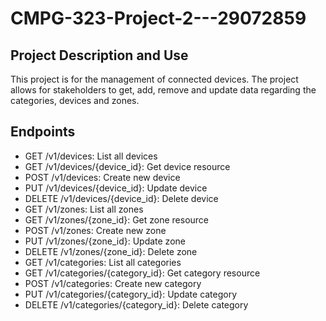 # CMPG-323-Project-2---29072859

## Project Description and Use
This project is for the management of connected devices. 
The project allows for stakeholders to get, add, remove and update data regarding the categories, devices and zones.
## Endpoints
* GET /v1/devices: List all devices
* GET /v1/devices/{device_id}: Get device resource
* POST /v1/devices: Create new device
* PUT /v1/devices/{device_id}: Update device
* DELETE /v1/devices/{device_id}: Delete device
* GET /v1/zones: List all zones
* GET /v1/zones/{zone_id}: Get zone resource
* POST /v1/zones: Create new zone
* PUT /v1/zones/{zone_id}: Update zone
* DELETE /v1/zones/{zone_id}: Delete zone
* GET /v1/categories: List all categories
* GET /v1/categories/{category_id}: Get category resource
* POST /v1/categories: Create new category
* PUT /v1/categories/{category_id}: Update category
* DELETE /v1/categories/{category_id}: Delete category
